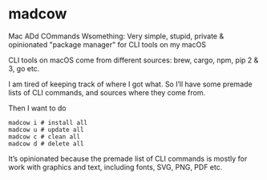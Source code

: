 # madcow

Mac ADd COmmands Wsomething: Very simple, stupid, private & opinionated "package manager" for CLI tools on my macOS

CLI tools on macOS come from different sources: brew, cargo, npm, pip 2 & 3, go etc. 

I am tired of keeping track of where I got what. So I’ll have some premade lists of CLI commands, and sources where they come from. 

Then I want to do 

```
madcow i # install all
madcow u # update all
madcow c # clean all
madcow d # delete all
```

It’s opinionated because the premade list of CLI commands is mostly for work with graphics and text, including fonts, SVG, PNG, PDF etc.
